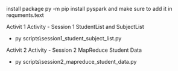 install package
py -m pip install pyspark
and make sure to add it in requments.text

Activit 1 Activity - Session 1 StudentList and SubjectList
- py scripts\session1_student_subject_list.py

Activit 2 Activity - Session 2 MapReduce Student Data
- py scripts\session2_mapreduce_student_data.py
